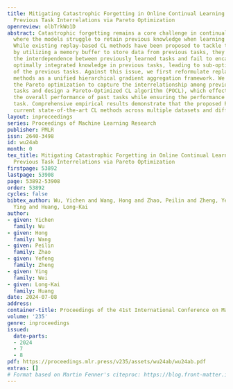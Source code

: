 ```yaml
---
title: Mitigating Catastrophic Forgetting in Online Continual Learning by Modeling
  Previous Task Interrelations via Pareto Optimization
openreview: olbTrkWo1D
abstract: Catastrophic forgetting remains a core challenge in continual learning (CL),
  where the models struggle to retain previous knowledge when learning new tasks.
  While existing replay-based CL methods have been proposed to tackle this challenge
  by utilizing a memory buffer to store data from previous tasks, they generally overlook
  the interdependence between previously learned tasks and fail to encapsulate the
  optimally integrated knowledge in previous tasks, leading to sub-optimal performance
  of the previous tasks. Against this issue, we first reformulate replay-based CL
  methods as a unified hierarchical gradient aggregation framework. We then incorporate
  the Pareto optimization to capture the interrelationship among previously learned
  tasks and design a Pareto-Optimized CL algorithm (POCL), which effectively enhances
  the overall performance of past tasks while ensuring the performance of the current
  task. Comprehensive empirical results demonstrate that the proposed POCL outperforms
  current state-of-the-art CL methods across multiple datasets and different settings.
layout: inproceedings
series: Proceedings of Machine Learning Research
publisher: PMLR
issn: 2640-3498
id: wu24ab
month: 0
tex_title: Mitigating Catastrophic Forgetting in Online Continual Learning by Modeling
  Previous Task Interrelations via Pareto Optimization
firstpage: 53892
lastpage: 53908
page: 53892-53908
order: 53892
cycles: false
bibtex_author: Wu, Yichen and Wang, Hong and Zhao, Peilin and Zheng, Yefeng and Wei,
  Ying and Huang, Long-Kai
author:
- given: Yichen
  family: Wu
- given: Hong
  family: Wang
- given: Peilin
  family: Zhao
- given: Yefeng
  family: Zheng
- given: Ying
  family: Wei
- given: Long-Kai
  family: Huang
date: 2024-07-08
address:
container-title: Proceedings of the 41st International Conference on Machine Learning
volume: '235'
genre: inproceedings
issued:
  date-parts:
  - 2024
  - 7
  - 8
pdf: https://proceedings.mlr.press/v235/assets/wu24ab/wu24ab.pdf
extras: []
# Format based on Martin Fenner's citeproc: https://blog.front-matter.io/posts/citeproc-yaml-for-bibliographies/
---
```


